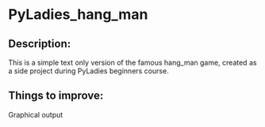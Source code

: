 # PyLadies_hang_man

## Description:
This is a simple text only version of the famous hang_man game, created as a side project during PyLadies beginners course.

## Things to improve:
Graphical output 
